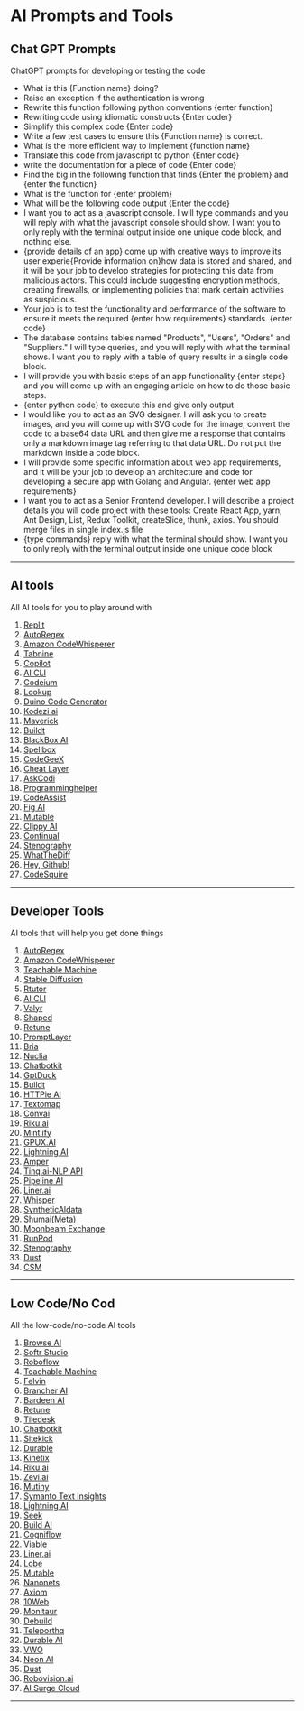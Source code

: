 # AI Prompts and Tools

Chat GPT Prompts
----------------

  

ChatGPT prompts for developing or testing the code

  

*   What is this {Function name} doing?
*   Raise an exception if the authentication is wrong
*   Rewrite this function following python conventions {enter function}
*   Rewriting code using idiomatic constructs {Enter coder}
*   Simplify this complex code {Enter code}
*   Write a few test cases to ensure this {Function name} is correct.
*   What is the more efficient way to implement {function name}
*   Translate this code from javascript to python {Enter code}
*   write the documentation for a piece of code {Enter code}
*   Find the big in the following function that finds {Enter the problem} and {enter the function}
*   What is the function for {enter problem}
*   What will be the following code output {Enter the code}
*   I want you to act as a javascript console. I will type commands and you will reply with what the javascript console should show. I want you to only reply with the terminal output inside one unique code block, and nothing else.
*   {provide details of an app} come up with creative ways to improve its user experie{Provide information on}how data is stored and shared, and it will be your job to develop strategies for protecting this data from malicious actors. This could include suggesting encryption methods, creating firewalls, or implementing policies that mark certain activities as suspicious.
*   Your job is to test the functionality and performance of the software to ensure it meets the required {enter how requirements} standards. {enter code}
*   The database contains tables named "Products", "Users", "Orders" and "Suppliers." I will type queries, and you will reply with what the terminal shows. I want you to reply with a table of query results in a single code block.
*   I will provide you with basic steps of an app functionality {enter steps} and you will come up with an engaging article on how to do those basic steps.
*   {enter python code} to execute this and give only output
*   I would like you to act as an SVG designer. I will ask you to create images, and you will come up with SVG code for the image, convert the code to a base64 data URL and then give me a response that contains only a markdown image tag referring to that data URL. Do not put the markdown inside a code block.
*   I will provide some specific information about web app requirements, and it will be your job to develop an architecture and code for developing a secure app with Golang and Angular. {enter web app requirements}
*   I want you to act as a Senior Frontend developer. I will describe a project details you will code project with these tools: Create React App, yarn, Ant Design, List, Redux Toolkit, createSlice, thunk, axios. You should merge files in single index.js file
*   {type commands} reply with what the terminal should show. I want you to only reply with the terminal output inside one unique code block

  

* * *

  

AI tools
-----------

  

All AI tools for you to play around with

  

1.  [Replit](https://replit.com/?ref=futurepedia)
2.  [AutoRegex](https://www.autoregex.xyz/?ref=futurepedia)
3.  [Amazon CodeWhisperer](https://aws.amazon.com/codewhisperer/?ref=futurepedia)
4.  [Tabnine](https://www.tabnine.com/?ref=futurepedia)
5.  [Copilot](https://github.com/features/copilot?ref=futurepedia)
6.  [AI CLI](https://github.com/abhagsain/ai-cli?ref=futurepedia)
7.  [Codeium](https://www.codeium.com/?ref=futurepedia)
8.  [Lookup](https://app.uselookup.com/?ref=futurepedia)
9.  [Duino Code Generator](https://www.duinocodegenerator.com/?ref=futurepedia)
10.  [Kodezi ai](https://kodezi.com/?ref=futurepedia)
11.  [Maverick](https://marketplace.visualstudio.com/items?itemName=YurtsAI.maverick&ref=futurepedia)
12.  [Buildt](https://www.buildt.ai/?ref=futurepedia)
13.  [BlackBox AI](https://www.useblackbox.io/?ref=futurepedia)
14.  [Spellbox](https://spellbox.app/?ref=futurepedia)
15.  [CodeGeeX](https://huggingface.co/spaces/THUDM/CodeGeeX?ref=futurepedia)
16.  [Cheat Layer](https://cheatlayer.com/?ref=futurepedia)
17.  [AskCodi](https://www.askcodi.com/?ref=futurepedia)
18.  [Programminghelper](https://www.programming-helper.com/?ref=futurepedia)
19.  [CodeAssist](https://plugins.jetbrains.com/plugin/20085-codeassist?ref=futurepedia)
20.  [Fig AI](https://fig.io/user-manual/ai?ref=futurepedia)
21.  [Mutable](https://mutable.ai/?ref=futurepedia)
22.  [Clippy AI](https://marketplace.visualstudio.com/items?itemName=clippy-ai.clippy-ai&ref=futurepedia)
23.  [Continual](https://continual.ai/?ref=futurepedia)
24.  [Stenography](https://stenography.dev/?ref=futurepedia)
25.  [WhatTheDiff](https://whatthediff.ai/?ref=futurepedia)
26.  [Hey, Github!](https://githubnext.com/projects/hey-github?ref=futurepedia)
27.  [CodeSquire](https://codesquire.ai/?ref=futurepedia)

  

* * *

  

Developer Tools
-------------------

  

AI tools that will help you get done things

  

1.  [AutoRegex](https://www.autoregex.xyz/?ref=futurepedia)
2.  [Amazon CodeWhisperer](https://aws.amazon.com/codewhisperer/?ref=futurepedia)
3.  [Teachable Machine](https://teachablemachine.withgoogle.com/?ref=futurepedia)
4.  [Stable Diffusion](https://stability.ai/?ref=futurepedia)
5.  [Rtutor](http://rtutor.ai/?ref=futurepedia)
6.  [AI CLI](https://github.com/abhagsain/ai-cli?ref=futurepedia)
7.  [Valyr](https://valyr.vercel.app/?ref=futurepedia)
8.  [Shaped](https://www.shaped.ai/?ref=futurepedia)
9.  [Retune](https://retune.so/?ref=futurepedia)
10.  [PromptLayer](https://promptlayer.com/?ref=futurepedia)
11.  [Bria](https://bria.ai/?ref=futurepedia)
12.  [Nuclia](https://nuclia.com/?ref=futurepedia)
13.  [Chatbotkit](https://chatbotkit.com/?ref=futurepedia)
14.  [GptDuck](https://www.gptduck.com/?ref=futurepedia)
15.  [Buildt](https://www.buildt.ai/?ref=futurepedia)
16.  [HTTPie AI](https://httpie.io/?utm_source=futurepedia)
17.  [Textomap](https://www.textomap.com/?ref=futurepedia)
18.  [Convai](https://www.convai.com/?ref=futurepedia)
19.  [Riku.ai](https://riku.ai/?ref=futurepedia)
20.  [Mintlify](https://mintlify.com/?ref=futurepedia)
21.  [GPUX.AI](https://gpux.ai/?ref=futurepedia)
22.  [Lightning AI](https://lightning.ai/?ref=futurepedia)
23.  [Amper](https://score.ampermusic.com/?ref=futurepedia)
24.  [Tinq.ai-NLP API](https://tinq.ai/?ref=futurepedia)
25.  [Pipeline AI](https://www.pipeline.ai/?ref=futurepedia)
26.  [Liner.ai](https://liner.ai/?ref=futurepedia)
27.  [Whisper](https://github.com/openai/whisper?ref=futurepedia)
28.  [SyntheticAldata](https://syntheticaidata.com/?ref=futurepedia)
29.  [Shumai(Meta)](https://github.com/facebookresearch/shumai?ref=futurepedia)
30.  [Moonbeam Exchange](https://moonbeam.ai/?ref=futurepedia)
31.  [RunPod](https://www.runpod.io/?ref=futurepedia)
32.  [Stenography](https://stenography.dev/?ref=futurepedia)
33.  [Dust](https://dust.tt/?ref=futurepedia)
34.  [CSM](https://csm.ai/?ref=futurepedia)

* * *

  

Low Code/No Cod
----------------------

  

All the low-code/no-code AI tools

1.  [Browse AI](https://browse.ai/?via=futurepedia)
2.  [Softr Studio](https://softrplatformsgmbh.grsm.io/4a8exk97h4m7)
3.  [Roboflow](https://roboflow.com/?ref=futurepedia)
4.  [Teachable Machine](https://teachablemachine.withgoogle.com/?ref=futurepedia)
5.  [Felvin](https://felvin.com/?ref=futurepedia)
6.  [Brancher AI](https://www.brancher.ai/?ref=futurepedia)
7.  [Bardeen AI](https://bardeen.ai/ai?ref=futurepedia)
8.  [Retune](https://retune.so/?ref=futurepedia)
9.  [Tiledesk](https://tiledesk.com/?ref=futurepedia)
10.  [Chatbotkit](https://chatbotkit.com/?ref=futurepedia)
11.  [Sitekick](https://www.sitekick.ai/?ref=futurepedia)
12.  [Durable](https://durable.co/?ref=futurepedia)
13.  [Kinetix](https://www.kinetix.tech/?ref=futurepedia)
14.  [Riku.ai](https://riku.ai/?ref=futurepedia)
15.  [Zevi.ai](https://www.zevi.ai/?ref=futurepedia)
16.  [Mutiny](https://www.mutinyhq.com/?ref=futurepedia)
17.  [Symanto Text Insights](https://www.symanto.com/get-in-touch/?ref=futurepedia)
18.  [Lightning AI](https://lightning.ai/?ref=futurepedia)
19.  [Seek](https://www.seek.ai/?ref=futurepedia)
20.  [Build AI](https://www.buildai.space/?ref=futurepedia)
21.  [Cogniflow](https://www.cogniflow.ai/?ref=futurepedia)
22.  [Viable](https://www.askviable.com/?ref=futurepedia)
23.  [Liner.ai](https://liner.ai/?ref=futurepedia)
24.  [Lobe](https://www.lobe.ai/?ref=futurepedia)
25.  [Mutable](https://mutable.ai/?ref=futurepedia)
26.  [Nanonets](https://nanonets.com/?ref=futurepedia)
27.  [Axiom](https://axiom.ai/?ref=futurepedia)
28.  [10Web](https://10web.io/?ref=futurepedia)
29.  [Monitaur](https://monitaur.ai/?ref=futurepedia)
30.  [Debuild](https://debuild.app/?ref=futurepedia)
31.  [Teleporthq](https://teleporthq.io/?ref=futurepedia)
32.  [Durable AI](https://durable.ai/?ref=futurepedia)
33.  [VWO](https://vwo.com/testing//?ref=futurepedia)
34.  [Neon AI](https://neon.ai/?ref=futurepedia)
35.  [Dust](https://dust.tt/?ref=futurepedia)
36.  [Robovision.ai](https://robovision.ai/product/platform/?ref=futurepedia)
37.  [AI Surge Cloud](https://ai-surge.cloud/?ref=futurepedia)

  

* * *
